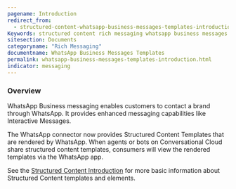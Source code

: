 ```yaml
---
pagename: Introduction
redirect_from: 
  - structured-content-whatsapp-business-messages-templates-introduction.html
Keywords: structured content rich messaging whatsapp business messages
sitesection: Documents
categoryname: "Rich Messaging"
documentname: WhatsApp Business Messages Templates
permalink: whatsapp-business-messages-templates-introduction.html
indicator: messaging
---
```


### Overview 

WhatsApp Business messaging enables customers to contact a brand through WhatsApp. It provides enhanced messaging capabilities like Interactive Messages.

The WhatsApp connector now provides Structured Content Templates that are rendered by WhatsApp. When agents or bots on Conversational Cloud share structured content templates, consumers will view the rendered templates via the WhatsApp app.

See the [Structured Content Introduction](structured-content-introduction-to-structured-content.html) for more basic information about Structured Content templates and elements.